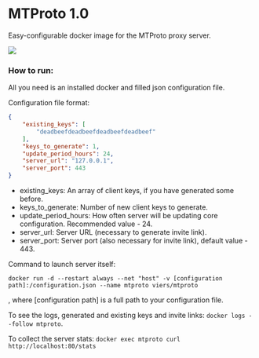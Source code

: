 # MTProto 1.0
Easy-configurable docker image for the MTProto proxy server.

[![](https://images.microbadger.com/badges/image/viers/mtproto.svg)](https://microbadger.com/images/viers/mtproto "Image size")

### How to run:
All you need is an installed docker and filled json configuration file.

Configuration file format:
```json
{
    "existing_keys": [
        "deadbeefdeadbeefdeadbeefdeadbeef"
    ],
    "keys_to_generate": 1,
    "update_period_hours": 24,
    "server_url": "127.0.0.1",
    "server_port": 443
}

```
* existing_keys: An array of client keys, if you have generated some before. 
* keys_to_generate: Number of new client keys to generate.
* update_period_hours: How often server will be updating core configuration. Recommended value - 24.
* server_url: Server URL (necessary to generate invite link).
* server_port: Server port (also necessary for invite link), default value - 443.

Command to launch server itself:

`docker run -d --restart always --net "host" -v [configuration path]:/configuration.json --name mtproto viers/mtproto`

, where [configuration path] is a full path to your configuration file.

To see the logs, generated and existing keys and invite links: `docker logs --follow mtproto`.

To collect the server stats: `docker exec mtproto curl http://localhost:80/stats`
